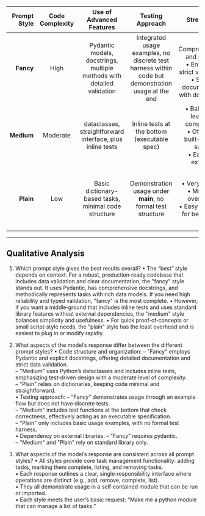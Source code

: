 | Prompt Style | Code Complexity  | Use of Advanced Features       | Testing Approach               | Strengths                                    | Weaknesses                                            |
|-------------:|:----------------:|:------------------------------:|:------------------------------:|:--------------------------------------------:|:------------------------------------------------------:|
| **Fancy**    | High             | Pydantic models, docstrings, multiple methods with detailed validation | Integrated usage examples, no discrete test harness within code but demonstration usage at the end | • Comprehensive and robust<br>• Enforces strict validation<br>• Self-documenting with docstrings | • Might be overkill for simpler scenarios<br>• Depends on external library (pydantic) |
| **Medium**   | Moderate         | dataclasses, straightforward interface, plus inline tests | Inline tests at the bottom (executable spec) | • Balanced level of complexity<br>• Offers a built-in test suite<br>• Easy to extend | • Doesn’t enforce type validation as strictly<br>• Slightly more verbose structure |
| **Plain**    | Low              | Basic dictionary-based tasks, minimal code structure | Demonstration usage under __main__, no formal test structure | • Very simple<br>• Minimal overhead<br>• Easy to grasp for beginners | • Less robust<br>• No validation<br>• Harder to extend for advanced scenarios |

---

## Qualitative Analysis

1. Which prompt style gives the best results overall?
   • The “best” style depends on context. For a robust, production‑ready codebase that includes data validation and clear documentation, the "fancy" style stands out. It uses Pydantic, has comprehensive docstrings, and methodically represents tasks with rich data models. If you need high reliability and typed validation, "fancy" is the most complete.
   • However, if you want a middle‑ground that includes inline tests and uses standard library features without external dependencies, the "medium" style balances simplicity and usefulness.
   • For quick proof‑of‑concepts or small script‑style needs, the "plain" style has the least overhead and is easiest to plug in or modify rapidly.

2. What aspects of the model’s response differ between the different prompt styles?
   • Code structure and organization: 
     – "Fancy" employs Pydantic and explicit docstrings, offering detailed documentation and strict data validation.  
     – "Medium" uses Python’s dataclasses and includes inline tests, emphasizing test‑driven design with a moderate level of complexity.  
     – "Plain" relies on dictionaries, keeping code minimal and straightforward.  
   • Testing approach: 
     – "Fancy" demonstrates usage through an example flow but does not have discrete tests.  
     – "Medium" includes test functions at the bottom that check correctness, effectively acting as an executable specification.  
     – "Plain" only includes basic usage examples, with no formal test harness.  
   • Dependency on external libraries: 
     – "Fancy" requires pydantic.  
     – "Medium" and "Plain" rely on standard library only.

3. What aspects of the model’s response are consistent across all prompt styles?
   • All styles provide core task management functionality: adding tasks, marking them complete, listing, and removing tasks.  
   • Each response outlines a clear, single‑responsibility interface where operations are distinct (e.g., add, remove, complete, list).  
   • They all demonstrate usage in a self‑contained module that can be run or imported.  
   • Each style meets the user’s basic request: “Make me a python module that can manage a list of tasks.”